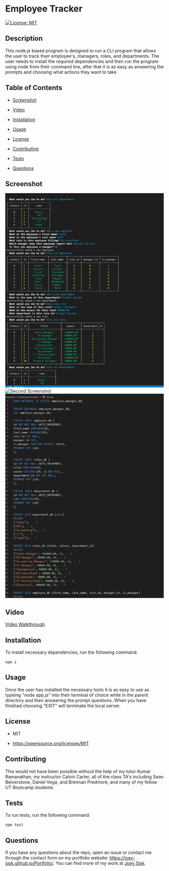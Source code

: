 # Employee Tracker
[![License: MIT](https://img.shields.io/badge/License-MIT-yellow.svg)](https://opensource.org/licenses/MIT)

## Description

This node.js based program is designed to run a CLI program that allows the user to track their employee's, managers, roles, and departments. The user needs to install the required dependencies and then run the program using node from their command line, after that it is as easy as answering the prompts and choosing what actions they want to take.

## Table of Contents 

* [Screenshot](#Screenshot)

* [Video](#Video)

* [Installation](#installation)

* [Usage](#usage)

* [License](#license)

* [Contributing](#contributing)

* [Tests](#tests)

* [Questions](#questions)

## Screenshot

![First Screenshot](./images/screenshot3.png)
![Second Screenshot](./images/screenshot.png)
![Third Screenshot](./images/screenshot2.png)

## Video

[Video Walkthrough](https://drive.google.com/file/d/1W4tS4AreO8c0jfbKbo_hSVCklCjjRODT/view)

## Installation

To install necessary dependencies, run the following command:

```
npm i
```

## Usage

Once the user has installed the necessary tools it is as easy to use as typeing "node app.js" into their terminal of choice while in the parent directory and then answering the prompt questions. When you have finished choosing "EXIT" will terminate the local server.

## License

- MIT

- https://opensource.org/licenses/MIT
  
## Contributing

This would not have been possible without the help of my tutor Kumar Ramanathan, my instructor Calvin Carter, all of the class TA's including Sean Belverstone, Daniel Vega, and Brennan Predmoré, and many of my fellow UT Bootcamp students.

## Tests

To run tests, run the following command:

```
npm test
```

## Questions

If you have any questions about the repo, open an issue or contact me through the contact form on my portfolio website: https://joey-sisk.github.io/Portfolio/. You can find more of my work at [Joey Sisk](github.com/joey-sisk).
